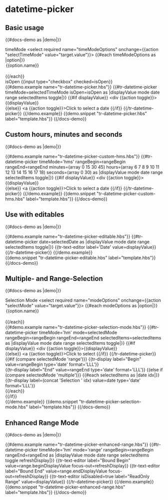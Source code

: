 # datetime-picker

## Basic usage
{{#docs-demo as |demo|}}
    <div class="docu-options-block">
        <div>
            <span>timeMode</span>
            <select required name="timeModeOptions" onchange={{action "selectTimeMode" value="target.value"}}>
              {{#each timeModeOptions as |option|}}        
                <option value={{option.value}}>{{option.name}}</option>      
              {{/each}}
            </select>
        </div>
        <div>
            <span>isOpen</span>
            {{input type="checkbox" checked=isOpen}}
        </div>
    </div>
    <div>
        {{#demo.example name="tr-datetime-picker.hbs"}}
        {{#tr-datetime-picker timeMode=selectedTimeMode isOpen=isOpen as |displayValue mode date range selectedItems toggle|}}
            {{#if displayValue}}
                <div {{action toggle}}>{{displayValue}}</div>
            {{else}}
                <a {{action toggle}}>Click to select a date</a>
            {{/if}}
        {{/tr-datetime-picker}}
        {{/demo.example}}
    </div>
  {{demo.snippet "tr-datetime-picker.hbs" label="template.hbs"}}
{{/docs-demo}}

## Custom hours, minutes and seconds 
{{#docs-demo as |demo|}}
    <div>
        {{#demo.example name="tr-datetime-picker-custom-hms.hbs"}}
        {{#tr-datetime-picker 
            timeMode='hms' 
            rangeBegin=rangeBegin 
            rangeEnd=rangeEnd 
            minutes=(array 0 15 30 45) 
            hours=(array 6 7 8 9 10 11 12 13 14 15 16 17 18)
            seconds=(array 0 30)
            as |displayValue mode date range selectedItems toggle|}}
            {{#if displayValue}}
                <div {{action toggle}}>{{displayValue}}</div>
            {{else}}
                <a {{action toggle}}>Click to select a date</a>
            {{/if}}
        {{/tr-datetime-picker}}
        {{/demo.example}}
    </div>
  {{demo.snippet "tr-datetime-picker-custom-hms.hbs" label="template.hbs"}}
{{/docs-demo}}


## Use with editables
{{#docs-demo as |demo|}}
     <div>
        {{#demo.example name="tr-datetime-picker-editable.hbs"}}
        {{#tr-datetime-picker date=selectedDate as |displayValue mode date range selectedItems toggle|}}
            {{tr-text-editor label='Date' value=displayValue}}
        {{/tr-datetime-picker}}
        {{/demo.example}}
     </div>
  {{demo.snippet "tr-datetime-picker-editable.hbs" label="template.hbs"}}
{{/docs-demo}}

## Multiple- and Range-Selection
{{#docs-demo as |demo|}}
     <div class="docu-options-block">
      <div>
        <span>Selection Mode</span>
        <select required name="modeOptions" onchange={{action "selectMode" value="target.value"}}>
          {{#each modeOptions as |option|}}        
            <option value={{option.value}}>{{option.name}}</option>      
          {{/each}}
        </select>
      </div>
    </div>
    <div>
        {{#demo.example name="tr-datetime-picker-selection-mode.hbs"}}
        {{#tr-datetime-picker timeMode='hm' mode=selectedMode rangeBegin=rangeBegin rangeEnd=rangeEnd selectedItems=selectedItems as |displayValue mode date range selectedItems toggle|}}
            {{#if displayValue}}
                <div {{action toggle}}>{{displayValue}}</div>
            {{else}}
                <a {{action toggle}}>Click to select</a>
            {{/if}}
        {{/tr-datetime-picker}}
        <div>
            {{#if (compare selectedMode 'range')}}
                {{tr-display label="Begin" value=rangeBegin type='date' format='LLL'}}<br>
                {{tr-display label="End" value=rangeEnd type='date' format='LLL'}}
            {{else if (compare selectedMode 'multiple')}}
                {{#each selectedItems as |date idx|}}
                    {{tr-display label=(concat 'Selection ' idx) value=date type='date' format='LLL'}}<br>
                {{/each}}            
            {{/if}}
        </div>
        {{/demo.example}}
    </div>
  {{demo.snippet "tr-datetime-picker-selection-mode.hbs" label="template.hbs"}}
{{/docs-demo}}

## Enhanced Range Mode 
{{#docs-demo as |demo|}}
    <div>
        {{#demo.example name="tr-datetime-picker-enhanced-range.hbs"}}
        {{#tr-datetime-picker 
            timeMode='hm' 
            mode='range' 
            rangeBegin=rangeBegin 
            rangeEnd=rangeEnd 
            as |displayValue mode date range selectedItems toggle refreshDisplay|}}
            {{tr-text-editor label="Bound Begin" value=range.beginDisplayValue focus-out=refreshDisplay}}
            {{tr-text-editor label="Bound End" value=range.endDisplayValue focus-out=refreshDisplay}}
            {{tr-text-editor isDisabled=true label="ReadOnly Range" value=displayValue}}
        {{/tr-datetime-picker}}
        {{/demo.example}}
    </div>
  {{demo.snippet "tr-datetime-picker-enhanced-range.hbs" label="template.hbs"}}
{{/docs-demo}}
